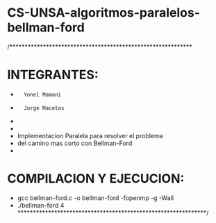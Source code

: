 


# CS-UNSA-algoritmos-paralelos-bellman-ford



/************************************************************
# 	INTEGRANTES: 
*		Yonel Mamani
*		Jorge Macetas
*
*	
*	Implementacion Paralela para resolver el problema 
*	del camino mas corto con Bellman-Ford
*
#	COMPILACION Y EJECUCION:	
*	gcc bellman-ford.c -o bellman-ford -fopenmp -g -Wall 
*	./bellman-ford 4
**************************************************************/
